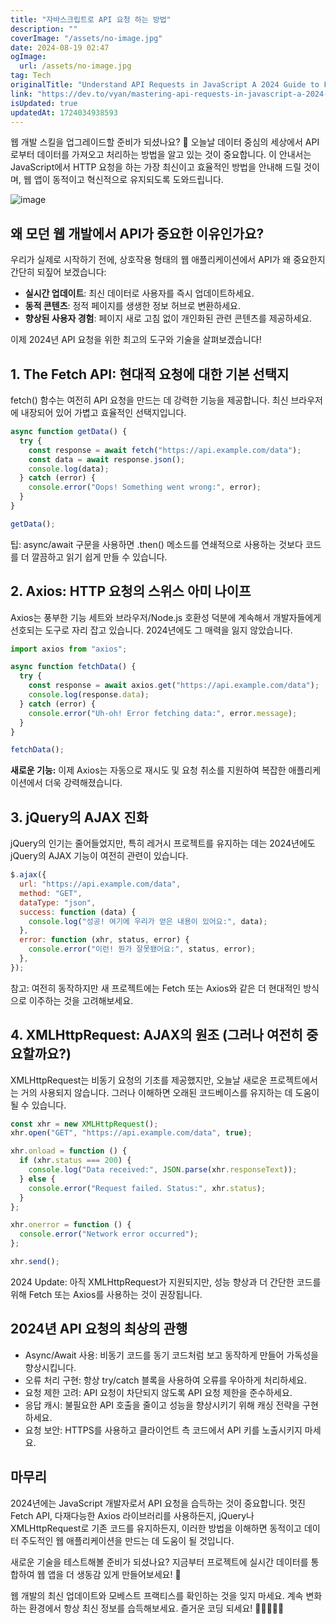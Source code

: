 ```yaml
---
title: "자바스크립트로 API 요청 하는 방법"
description: ""
coverImage: "/assets/no-image.jpg"
date: 2024-08-19 02:47
ogImage:
  url: /assets/no-image.jpg
tag: Tech
originalTitle: "Understand API Requests in JavaScript A 2024 Guide to Fetching Data"
link: "https://dev.to/vyan/mastering-api-requests-in-javascript-a-2024-guide-to-fetching-data-5h7h"
isUpdated: true
updatedAt: 1724034938593
---
```


웹 개발 스킬을 업그레이드할 준비가 되셨나요? 🚀 오늘날 데이터 중심의 세상에서 API로부터 데이터를 가져오고 처리하는 방법을 알고 있는 것이 중요합니다. 이 안내서는 JavaScript에서 HTTP 요청을 하는 가장 최신이고 효율적인 방법을 안내해 드릴 것이며, 웹 앱이 동적이고 혁신적으로 유지되도록 도와드립니다.

![image](https://media.dev.to/cdn-cgi/image/width=800%2Cheight=%2Cfit=scale-down%2Cgravity=auto%2Cformat=auto/https%3A%2F%2Fdev-to-uploads.s3.amazonaws.com%2Fuploads%2Farticles%2Fx40p2vhu5tbuz1ulsh9m.gif)

## 왜 모던 웹 개발에서 API가 중요한 이유인가요?

우리가 실제로 시작하기 전에, 상호작용 형태의 웹 애플리케이션에서 API가 왜 중요한지 간단히 되짚어 보겠습니다:

<div class="content-ad"></div>

- **실시간 업데이트**: 최신 데이터로 사용자를 즉시 업데이트하세요.
- **동적 콘텐츠**: 정적 페이지를 생생한 정보 허브로 변환하세요.
- **향상된 사용자 경험**: 페이지 새로 고침 없이 개인화된 관련 콘텐츠를 제공하세요.

이제 2024년 API 요청을 위한 최고의 도구와 기술을 살펴보겠습니다!

## 1. The Fetch API: 현대적 요청에 대한 기본 선택지

fetch() 함수는 여전히 API 요청을 만드는 데 강력한 기능을 제공합니다. 최신 브라우저에 내장되어 있어 가볍고 효율적인 선택지입니다.

<div class="content-ad"></div>

```js
async function getData() {
  try {
    const response = await fetch("https://api.example.com/data");
    const data = await response.json();
    console.log(data);
  } catch (error) {
    console.error("Oops! Something went wrong:", error);
  }
}

getData();
```

팁: async/await 구문을 사용하면 .then() 메소드를 연쇄적으로 사용하는 것보다 코드를 더 깔끔하고 읽기 쉽게 만들 수 있습니다.

## 2. Axios: HTTP 요청의 스위스 아미 나이프

Axios는 풍부한 기능 세트와 브라우저/Node.js 호환성 덕분에 계속해서 개발자들에게 선호되는 도구로 자리 잡고 있습니다. 2024년에도 그 매력을 잃지 않았습니다.

<div class="content-ad"></div>

```js
import axios from "axios";

async function fetchData() {
  try {
    const response = await axios.get("https://api.example.com/data");
    console.log(response.data);
  } catch (error) {
    console.error("Uh-oh! Error fetching data:", error.message);
  }
}

fetchData();
```

**새로운 기능:** 이제 Axios는 자동으로 재시도 및 요청 취소를 지원하여 복잡한 애플리케이션에서 더욱 강력해졌습니다.

## 3. jQuery의 AJAX 진화

jQuery의 인기는 줄어들었지만, 특히 레거시 프로젝트를 유지하는 데는 2024년에도 jQuery의 AJAX 기능이 여전히 관련이 있습니다.

<div class="content-ad"></div>

```js
$.ajax({
  url: "https://api.example.com/data",
  method: "GET",
  dataType: "json",
  success: function (data) {
    console.log("성공! 여기에 우리가 얻은 내용이 있어요:", data);
  },
  error: function (xhr, status, error) {
    console.error("이런! 뭔가 잘못됐어요:", status, error);
  },
});
```

참고: 여전히 동작하지만 새 프로젝트에는 Fetch 또는 Axios와 같은 더 현대적인 방식으로 이주하는 것을 고려해보세요.

## 4. XMLHttpRequest: AJAX의 원조 (그러나 여전히 중요할까요?)

XMLHttpRequest는 비동기 요청의 기초를 제공했지만, 오늘날 새로운 프로젝트에서는 거의 사용되지 않습니다. 그러나 이해하면 오래된 코드베이스를 유지하는 데 도움이 될 수 있습니다.

<div class="content-ad"></div>

```js
const xhr = new XMLHttpRequest();
xhr.open("GET", "https://api.example.com/data", true);

xhr.onload = function () {
  if (xhr.status === 200) {
    console.log("Data received:", JSON.parse(xhr.responseText));
  } else {
    console.error("Request failed. Status:", xhr.status);
  }
};

xhr.onerror = function () {
  console.error("Network error occurred");
};

xhr.send();
```

2024 Update: 아직 XMLHttpRequest가 지원되지만, 성능 향상과 더 간단한 코드를 위해 Fetch 또는 Axios를 사용하는 것이 권장됩니다.

## 2024년 API 요청의 최상의 관행

- Async/Await 사용: 비동기 코드를 동기 코드처럼 보고 동작하게 만들어 가독성을 향상시킵니다.
- 오류 처리 구현: 항상 try/catch 블록을 사용하여 오류를 우아하게 처리하세요.
- 요청 제한 고려: API 요청이 차단되지 않도록 API 요청 제한을 준수하세요.
- 응답 캐시: 불필요한 API 호출을 줄이고 성능을 향상시키기 위해 캐싱 전략을 구현하세요.
- 요청 보안: HTTPS를 사용하고 클라이언트 측 코드에서 API 키를 노출시키지 마세요.

<div class="content-ad"></div>

## 마무리

2024년에는 JavaScript 개발자로서 API 요청을 습득하는 것이 중요합니다. 멋진 Fetch API, 다재다능한 Axios 라이브러리를 사용하든지, jQuery나 XMLHttpRequest로 기존 코드를 유지하든지, 이러한 방법을 이해하면 동적이고 데이터 주도적인 웹 애플리케이션을 만드는 데 도움이 될 것입니다.

새로운 기술을 테스트해볼 준비가 되셨나요? 지금부터 프로젝트에 실시간 데이터를 통합하여 웹 앱을 더 생동감 있게 만들어보세요! 🌟

웹 개발의 최신 업데이트와 모베스트 프랙티스를 확인하는 것을 잊지 마세요. 계속 변화하는 환경에서 항상 최신 정보를 습득해보세요. 즐거운 코딩 되세요! 🚀👨‍💻👩‍💻
